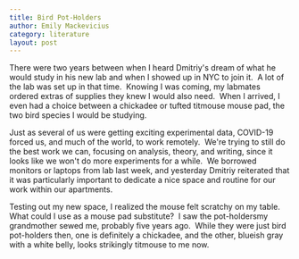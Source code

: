 ```yaml
---
title: Bird Pot-Holders
author: Emily Mackevicius
category: literature
layout: post
---
```


There were two years between when I heard Dmitriy's dream of what he would study in his new lab and when I showed up in NYC to join it.  A lot of the lab was set up in that time.  Knowing I was coming, my labmates ordered extras of supplies they knew I would also need.  When I arrived, I even had a choice between a chickadee or tufted titmouse mouse pad, the two bird species I would be studying. 

Just as several of us were getting exciting experimental data, COVID-19 forced us, and much of the world, to work remotely.  We're trying to still do the best work we can, focusing on analysis, theory, and writing, since it looks like we won't do more experiments for a while.  We borrowed monitors or laptops from lab last week, and yesterday Dmitriy reiterated that it was particularly important to dedicate a nice space and routine for our work within our apartments.  

Testing out my new space, I realized the mouse felt scratchy on my table.  What could I use as a mouse pad substitute?  I saw the pot-holdersmy grandmother sewed me, probably five years ago.  While they were just bird pot-holders then, one is definitely a chickadee, and the other, blueish gray with a white belly, looks strikingly titmouse to me now.  
